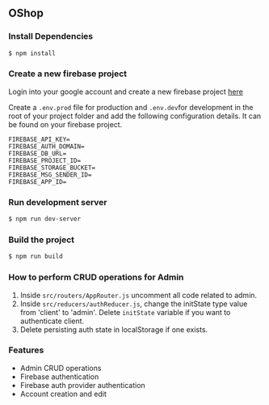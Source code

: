  ## OShop
### Install Dependencies
```sh
$ npm install 
```
### Create a new firebase project
Login into your google account and create a new firebase project [here](https://console.firebase.google.com/u/0/)

Create a `.env.prod` file for production and `.env.dev`for development in the root of your project folder
and add the following configuration details. It can be found on your firebase project.

```
FIREBASE_API_KEY=
FIREBASE_AUTH_DOMAIN=
FIREBASE_DB_URL=
FIREBASE_PROJECT_ID=
FIREBASE_STORAGE_BUCKET=
FIREBASE_MSG_SENDER_ID=
FIREBASE_APP_ID=

```

### Run development server
```sh 
$ npm run dev-server
```

### Build the project
```sh
$ npm run build
```

### How to perform CRUD operations for Admin
1. Inside `src/routers/AppRouter.js` uncomment all code related to admin.
2. Inside `src/reducers/authReducer.js`, change the initState type value from 'client' to 'admin'. Delete `initState` variable if you want to authenticate client.
3. Delete persisting auth state in localStorage if one exists.
 

### Features

* Admin CRUD operations
* Firebase authentication
* Firebase auth provider authentication
* Account creation and edit

